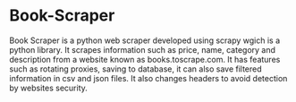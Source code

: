 # Book-Scraper
Book Scraper is a python web scraper developed using scrapy wgich is a python library. It scrapes information such as price, name, category and description from a website known as books.toscrape.com. It has features such as rotating proxies, saving to database, it can also save filtered information in csv and json files. 
It also changes headers to avoid detection by websites security.
